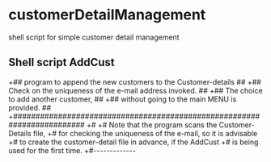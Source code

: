 # customerDetailManagement
shell script for simple customer detail management 
   ##        Shell script AddCust                           ##
 +##       program to append the new customers to the Customer-details  ##
 +##       Check on the uniqueness of the e-mail address invoked.       ##
 +##       The choice to add another customer,                          ##
 +##          without going to the main MENU is provided.               ##
 +########################################################################
 +#
 +#  Note that the program scans the Customer-Details file,
 +#    for checking the uniqueness of the e-mail, so it is advisable
 +#    to create the customer-detail file in advance, if the AddCust 
 +#    is being used for the first time.
 +#-------------
